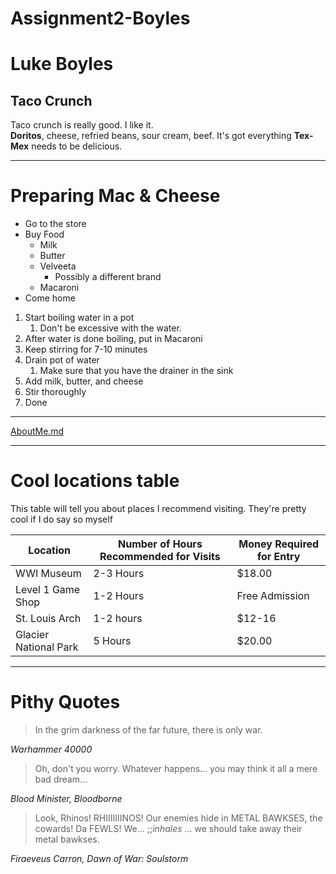 # Assignment2-Boyles
# Luke Boyles
## Taco Crunch 
Taco crunch is really good. I like it. <br>
**Doritos**, cheese, refried beans, sour cream, beef. 
It's got everything **Tex-Mex** needs to be delicious.


---
# Preparing Mac & Cheese
* Go to the store
* Buy Food
    * Milk
    * Butter
    * Velveeta
        * Possibly a different brand
    * Macaroni
* Come home
1. Start boiling water in a pot
    1. Don't be excessive with the water.
2. After water is done boiling, put in Macaroni
3. Keep stirring for 7-10 minutes
4. Drain pot of water
    1. Make sure that you have the drainer in the sink
5. Add milk, butter, and cheese
6. Stir thoroughly 
7. Done

---

[AboutMe.md](AboutMe.md)

---

# Cool locations table

This table will tell you about places I recommend visiting. They're pretty cool if I do say so myself

|Location|Number of Hours Recommended for Visits|Money Required for Entry|
|---|---|---|
|WWI Museum|2-3 Hours|$18.00|
|Level 1 Game Shop|1-2 Hours|Free Admission|
|St. Louis Arch|1-2 hours|$12-16|
|Glacier National Park|5 Hours|$20.00|

---

# Pithy Quotes

> In the grim darkness of the far future, there is only war.

*Warhammer 40000*

> Oh, don't you worry. Whatever happens... you may think it all a mere bad dream...

*Blood Minister, Bloodborne*

> Look, Rhinos! RHIIIIIIINOS! Our enemies hide in METAL BAWKSES, the cowards! Da FEWLS! We... ;;*inhales* ... we should take away their metal bawkses.

*Firaeveus Carron, Dawn of War: Soulstorm*